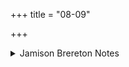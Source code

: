 +++
title = "08-09"

+++

<details><summary>Jamison Brereton Notes</summary>

The rising of the sun may reflect the fact, mentioned above, that many bugs feed at twilight (dawn and dusk), and sunrise portends the end of the (pre-)dawn feeding frenzy.
</details>
